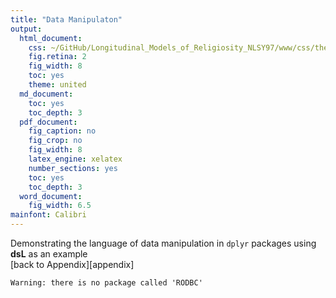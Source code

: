 ```yaml
---
title: "Data Manipulaton"
output:
  html_document:
    css: ~/GitHub/Longitudinal_Models_of_Religiosity_NLSY97/www/css/thesis.css
    fig.retina: 2
    fig_width: 8
    toc: yes
    theme: united
  md_document:
    toc: yes
    toc_depth: 3
  pdf_document:
    fig_caption: no
    fig_crop: no
    fig_width: 8
    latex_engine: xelatex
    number_sections: yes
    toc: yes
    toc_depth: 3
  word_document:
    fig_width: 6.5
mainfont: Calibri
---
```



<!--  Set the working directory to the repository's base directory; this assumes the report is nested inside of only one directory.-->





Demonstrating the language of data manipulation in <code>dplyr</code> packages using  **dsL** as an example   
[back to Appendix][appendix]



<!-- Run this three chunks to get to the starting point -->



```
Warning: there is no package called 'RODBC'
```




























